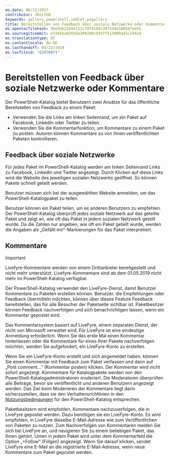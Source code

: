 ```yaml
---
ms.date: 06/12/2017
contributor: JKeithB
keywords: gallery,powershell,cmdlet,psgallery
title: Bereitstellen von Feedback über soziale Netzwerke oder Kommentare
ms.openlocfilehash: 95e5db22b94151c3974189c30f1d4e580b47eeb5
ms.sourcegitcommit: e7445ba8203da304286c591ff513900ad1c244a4
ms.translationtype: HT
ms.contentlocale: de-DE
ms.lasthandoff: 04/23/2019
ms.locfileid: "62076071"
---
```

# <a name="providing-feedback-via-social-media-or-comments"></a>Bereitstellen von Feedback über soziale Netzwerke oder Kommentare

Der PowerShell-Katalog bietet Benutzern zwei Ansätze für das öffentliche Bereitstellen von Feedback zu einem Paket:

- Verwenden Sie die Links am linken Seitenrand, um ein Paket auf Facebook, LinkedIn oder Twitter zu teilen.
- Verwenden Sie die Kommentarfunktion, um Kommentare zu einem Paket zu posten. Autoren können Kommentare zu von ihnen veröffentlichten Paketen kontrollieren.

## <a name="social-media-feedback"></a>Feedback über soziale Netzwerke

Für jedes Paket im PowerShell-Katalog werden am linken Seitenrand Links zu Facebook, LinkedIn und Twitter angezeigt.
Durch Klicken auf diese Links wird die Website des jeweiligen sozialen Netzwerks geöffnet. So können Pakete schnell geteilt werden.

Benutzer müssen sich bei der ausgewählten Website anmelden, um das PowerShell-Katalogpaket zu teilen.

Benutzer können ein Paket teilen, um es anderen Benutzern zu empfehlen.
Der PowerShell-Katalog überprüft jedes soziale Netzwerk auf das geteilte Paket und zeigt an, wie oft das Paket in jedem sozialen Netzwerk geteilt wurde.
Da die Zahlen nur angeben, wie oft ein Paket geteilt wurde, werden die Angaben als „Gefällt mir“-Markierungen für das Paket interpretiert.

## <a name="comments"></a>Kommentare

> [!IMPORTANT]
> Livefyre-Kommentare werden von einem Drittanbieter bereitgestellt und nicht mehr unterstützt.
> Livefyre-Kommentare sind ab dem 01.05.2019 nicht mehr im PowerShell-Katalog verfügbar. 

Der PowerShell-Katalog verwendet den LiveFyre-Dienst, damit Benutzer Kommentare zu Paketen erstellen können.
Benutzer, die Empfehlungen oder Feedback übermitteln möchten, können über dieses Feature Feedback bereitstellen, das für alle Besucher der Paketseite sichtbar ist.
Paketbesitzer können Feedback nachverfolgen und sich benachrichtigen lassen, wenn ein Kommentar gepostet wird.

Das Kommentarsystem basiert auf LiveFyre, einem separaten Dienst, der nicht von Microsoft verwaltet wird. Für LiveFyre ist eine eindeutige Anmeldung erforderlich.
Wenn Sie das erste Mal einen Kommentar hinterlassen oder die Kommentare für eines Ihrer Pakete nachverfolgen möchten, werden Sie aufgefordert, ein LiveFyre-Konto zu erstellen.

Wenn Sie ein LiveFyre-Konto erstellt und sich angemeldet haben, können Sie einen Kommentar mit Feedback zum Paket verfassen und dann auf „Post comment...“ (Kommentar posten) klicken. Der Kommentar wird nicht sofort angezeigt.
Kommentare für Katalogpakete werden von den PowerShell-Katalogadministratoren moderiert. Die Moderatoren überprüfen alle Beiträge, bevor sie veröffentlicht und anderen Benutzern angezeigt werden.
Das Ziel beim Moderieren der Kommentare liegt darin sicherzustellen, dass sie den Verhaltensrichtlinien in den [Nutzungsbedingungen](https://www.powershellgallery.com/policies/Terms) für den PowerShell-Katalog entsprechen.

Paketbesitzern wird empfohlen, Kommentare nachzuverfolgen, die in LiveFyre gepostet werden.
Dazu benötigen sie ein LiveFyre-Konto. Es wird empfohlen, in LiveFyre dieselbe E-Mail-Adresse wie zum Veröffentlichen von Paketen zu nutzen.
Zum Nachverfolgen von Kommentaren melden Sie sich bei LiveFyre an, und navigieren Sie zu einem beliebigen Paket, das Ihnen gehört.
Unten in jedem Paket wird unter dem Kommentarfeld die Option „+Follow“ (Folgen) angezeigt.
Wenn Sie darauf klicken, sendet LiveFyre eine E-Mail an die registrierte E-Mail-Adresse, wenn neue Kommentare zum Paket gepostet werden.

